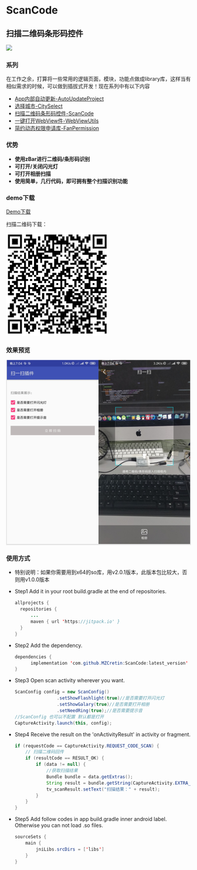 # **ScanCode**

## 扫描二维码条形码控件

[![](https://jitpack.io/v/MZCretin/ScanCode.svg)](https://jitpack.io/#MZCretin/ScanCode)

### 系列

在工作之余，打算将一些常用的逻辑页面，模块，功能点做成library库，这样当有相似需求的时候，可以做到插拔式开发！现在系列中有以下内容

+ [App内部自动更新-AutoUpdateProject](https://github.com/MZCretin/AutoUpdateProject)
+ [选择城市-CitySelect](https://github.com/MZCretin/CitySelect)
+ [扫描二维码条形码控件-ScanCode](https://github.com/MZCretin/CitySeScanCode)
+ [一键打开WebView件-WebViewUtils](https://github.com/MZCretin/WebViewUtils)
+ [简约动态权限申请库-FanPermission](https://github.com/MZCretin/FanPermission)

### 优势

+ **使用zBar进行二维码/条形码识别**
+ **可打开/关闭闪光灯**
+ **可打开相册扫描**
+ **使用简单，几行代码，即可拥有整个扫描识别功能**

### demo下载

[Demo下载](https://raw.githubusercontent.com/MZCretin/ScanCode/master/pic/demo.apk)

扫描二维码下载：

<img src="./pic/erweima.png"/>

### 效果预览

<div style="background:#e3e3e3; color:#FFF" align=center ><img width="250" height="500" src="./pic/111.jpg"/><img width="250" height="500" src="./pic/222.jpg"/></div>

### 使用方式

+ 特别说明：如果你需要用到x64的so库，用v2.0.1版本，此版本包比较大，否则用v1.0.0版本

+ Step1 Add it in your root build.gradle at the end of repositories.

  ```java
  allprojects {
  	repositories {
  		...
  		maven { url 'https://jitpack.io' }
  	}
  }
  ```

+ Step2 Add the dependency.

  ```java
  dependencies {
  		implementation 'com.github.MZCretin:ScanCode:latest_version'
  }
  ```

+ Step3 Open scan activity wherever you want.
  ```java
  ScanConfig config = new ScanConfig()
                  .setShowFlashlight(true)//是否需要打开闪光灯
                  .setShowGalary(true)//是否需要打开相册
                  .setNeedRing(true);//是否需要提示音
  //ScanConfig 也可以不配置 默认都是打开
  CaptureActivity.launch(this, config);
  ```

+ Step4 Receive the result on the 'onActivityResult' in activity or fragment.
  ```java
  if (requestCode == CaptureActivity.REQUEST_CODE_SCAN) {
      // 扫描二维码回传
      if (resultCode == RESULT_OK) {
          if (data != null) {
              //获取扫描结果
              Bundle bundle = data.getExtras();
              String result = bundle.getString(CaptureActivity.EXTRA_SCAN_RESULT);
              tv_scanResult.setText("扫描结果：" + result);
          }
      }
  }
  ```

+ Step5 Add follow codes in app build.gradle inner android label. Otherwise you can not load .so files.
  ```java
  sourceSets {
      main {
          jniLibs.srcDirs = ['libs']
      }
  }
  ```